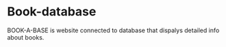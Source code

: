 # Book-database
BOOK-A-BASE is website connected to database that dispalys detailed info about books.
